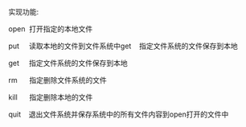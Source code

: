 实现功能:

open  打开指定的本地文件

put     读取本地的文件到文件系统中get    指定文件系统的文件保存到本地

get     指定文件系统的文件保存到本地

rm      指定删除文件系统的文件

kill      指定删除本地的文件

quit    退出文件系统并保存系统中的所有文件内容到open打开的文件中
